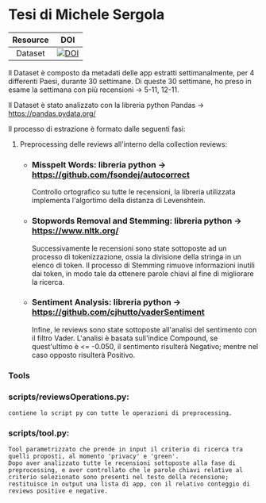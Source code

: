 # Tesi di Michele Sergola

| Resource | DOI |
|:---:|:---:|
|Dataset| [![DOI](https://zenodo.org/badge/DOI/10.5281/zenodo.3653367.svg)](https://doi.org/10.5281/zenodo.3653367)|

Il Dataset è composto da metadati delle app estratti settimanalmente, per 4 differenti Paesi, durante 30 settimane.
Di queste 30 settimane, ho preso in esame la settimana con più recensioni -> 5-11, 12-11.

Il Dataset è stato analizzato con la libreria python Pandas -> https://pandas.pydata.org/

Il processo di estrazione è formato dalle seguenti fasi:
  
   1. Preprocessing delle reviews all'interno della collection reviews:
      *  ### Misspelt Words: libreria python -> https://github.com/fsondej/autocorrect
         Controllo ortografico su tutte le recensioni, la libreria utilizzata implementa l'algortimo della distanza di Levenshtein.
      
      *  ### Stopwords Removal and Stemming: libreria python -> https://www.nltk.org/
         Successivamente le recensioni sono state sottoposte ad un processo di tokenizzazione, ossia la divisione della stringa in un elenco di token.
         Il processo di Stemming rimuove informazioni inutili dai token, in modo tale da ottenere parole chiavi al fine di migliorare la ricerca.
            
      *  ### Sentiment Analysis: libreria python -> https://github.com/cjhutto/vaderSentiment
         Infine, le reviews sono state sottoposte all'analisi del sentimento con il filtro Vader.
         L'analisi è basata sull'indice Compound, se quest'ultimo è <= -0.050, il sentimento risulterà Negativo; mentre nel caso opposto risulterà Positivo.

### Tools

### scripts/reviewsOperations.py:
    contiene lo script py con tutte le operazioni di preprocessing.
    
### scripts/tool.py:
    Tool parametrizzato che prende in input il criterio di ricerca tra quelli proposti, al momento 'privacy' e 'green'.
    Dopo aver analizzato tutte le recensioni sottoposte alla fase di preprocessing, e aver controllato che le parole chiavi relative al criterio selezionato sono presenti nel testo della recensione; restituisce in output una lista di app, con il relativo conteggio di reviews positive e negative.
